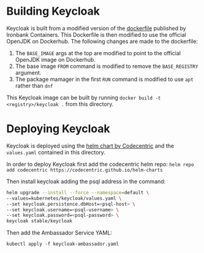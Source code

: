 # Building Keycloak

Keycloak is built from a modified version of the [dockerfile](https://repo1.dsop.io/dsop/opensource/keycloak/keycloak) published by Ironbank Containers. This Dockerfile is then modified to use the official OpenJDK on Dockerhub. The following changes are made to the dockerfile:

1. The `BASE_IMAGE` args at the top are modified to point to the official OpenJDK image on Dockerhub.
1. The base image `FROM` command is modified to remove the `BASE_REGISTRY` argument.
1. The package mamager in the first `RUN` command is modified to use `apt` rather than `dnf`

This Keycloak image can be built by running `docker build -t <registry>/keycloak .` from this directory.

# Deploying Keycloak

Keycloak is deployed using the [helm chart by Codecentric](https://github.com/codecentric/helm-charts/tree/master/charts/keycloak) and the `values.yaml` contained in this directory.

In order to deploy Keycloak first add the codecentric helm repo:
`helm repo add codecentric https://codecentric.github.io/helm-charts`

Then install keycloak adding the psql address in the command:

```sh
helm upgrade --install --force --namespace=default \
--values=kubernetes/keycloak/values.yaml \
--set keycloak.persistence.dbHost=<psql-host> \
--set keycloak.username=<psql-username> \
--set keycloak.password=<psql-password> \
keycloak stable/keycloak
```

Then add the Ambassador Service YAML:

`kubectl apply -f keycloak-ambassador.yaml`